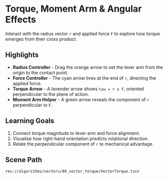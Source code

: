 ﻿# Torque, Moment Arm & Angular Effects

Interact with the radius vector `r` and applied force `F` to explore how torque emerges from their cross product.

## Highlights
- **Radius Controller** - Drag the orange arrow to set the lever arm from the origin to the contact point.
- **Force Controller** - The cyan arrow lives at the end of `r`, directing the applied force.
- **Torque Arrow** - A lavender arrow shows `tau = r x F`, oriented perpendicular to the plane of action.
- **Moment Arm Helper** - A green arrow reveals the component of `r` perpendicular to `F`.

## Learning Goals
1. Connect torque magnitude to lever-arm and force alignment.
2. Visualise how right-hand orientation predicts rotational direction.
3. Relate the perpendicular component of `r` to mechanical advantage.

## Scene Path
```
res://algorithms/vectors/09_vector_torque/VectorTorque.tscn
```
